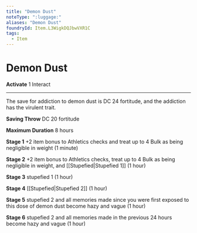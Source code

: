 ```yaml
---
title: "Demon Dust"
noteType: ":luggage:"
aliases: "Demon Dust"
foundryId: Item.L3WigkDQJbwVXR1C
tags:
  - Item
---
```


# Demon Dust

**Activate** 1 Interact

* * *

The save for addiction to demon dust is DC 24 fortitude, and the addiction has the virulent trait.

**Saving Throw** DC 20 fortitude

**Maximum Duration** 8 hours

**Stage 1** +2 item bonus to Athletics checks and treat up to 4 Bulk as being negligible in weight (1 minute)

**Stage 2** +2 item bonus to Athletics checks, treat up to 4 Bulk as being negligible in weight, and [[Stupefied|Stupefied 1]] (1 hour)

**Stage 3** stupefied 1 (1 hour)

**Stage 4** [[Stupefied|Stupefied 2]] (1 hour)

**Stage 5** stupefied 2 and all memories made since you were first exposed to this dose of demon dust become hazy and vague (1 hour)

**Stage 6** stupefied 2 and all memories made in the previous 24 hours become hazy and vague (1 hour)
